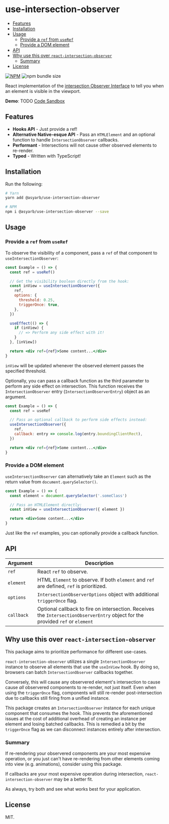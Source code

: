 # use-intersection-observer <!-- omit in toc -->

- [Features](#features)
- [Installation](#installation)
- [Usage](#usage)
  - [Provide a `ref` from `useRef`](#provide-a-ref-from-useref)
  - [Provide a DOM element](#provide-a-dom-element)
- [API](#api)
- [Why use this over `react-intersection-observer`](#why-use-this-over-react-intersection-observer)
  - [Summary](#summary)
- [License](#license)

[![NPM](https://img.shields.io/npm/v/@asyarb/use-intersection-observer.svg?&color=green)](https://www.npmjs.com/package/@asyarb/use-intersection-observer)
![npm bundle size](https://img.shields.io/bundlephobia/minzip/@asyarb/use-intersection-observer.svg?logoColor=brightgreen)

React implementation of the
[intersection Observer Interface](https://developer.mozilla.org/en-US/docs/Web/API/IntersectionObserver)
to tell you when an element is visible in the viewport.

**Demo**: TODO [Code Sandbox](https://codesandbox.io/)

## Features

- **Hooks API** - Just provide a ref!
- **Alternative Native-esque API** - Pass an `HTMLElement` and an optional
  function to handle `IntersectionObserver` callbacks.
- **Performant** - Intersections will not cause other observed elements to
  re-render.
- **Typed** - Written with TypeScript!

## Installation

Run the following:

```bash
# Yarn
yarn add @asyarb/use-intersection-observer

# NPM
npm i @asyarb/use-intersection-observer --save
```

## Usage

### Provide a `ref` from `useRef`

To observe the visibility of a component, pass a `ref` of that component to
`useIntersectionObserver`:

```jsx
const Example = () => {
  const ref = useRef()

  // Get the visibility boolean directly from the hook:
  const inView = useIntersectionObserver({
    ref,
    options: {
      threshold: 0.25,
      triggerOnce: true,
    },
  })

  useEffect(() => {
    if (inView) {
      // => Perform any side effect with it!
    }
  }, [inView])

  return <div ref={ref}>Some content...</div>
}
```

`inView` will be updated whenever the observed element passes the specified
threshold.

Optionally, you can pass a callback function as the third parameter to perform
any side effect on intersection. This function receives the
`IntersectionObserver` entry (`IntersectionObserverEntry`) object as an
argument.

```jsx
const Example = () => {
  const ref = useRef

  // Pass an optional callback to perform side effects instead:
  useIntersectionObserver({
    ref,
    callback: entry => console.log(entry.boundingClientRect),
  })

  return <div ref={ref}>Some content...</div>
}
```

### Provide a DOM element

`useIntersectionObserver` can alternatively take an `Element` such as the return
value from `document.querySelector()`.

```jsx
const Example = () => {
  const element = document.querySelector('.someClass')

  // Pass an HTMLElement directly:
  const inView = useIntersectionObserver({ element })

  return <div>Some content...</div>
}
```

Just like the `ref` examples, you can optionally provide a callback function.

## API

| Argument   | Description                                                                                                                    |
| ---------- | ------------------------------------------------------------------------------------------------------------------------------ |
| `ref`      | React `ref` to observe.                                                                                                        |
| `element`  | HTML `Element` to observe. If both `element` and `ref` are defined, `ref` is prioritized.                                      |
| `options`  | `IntersectionObserverOptions` object with additional `triggerOnce` flag.                                                       |
| `callback` | Optional callback to fire on intersection. Receives the `IntersectionObserverEntry` object for the provided `ref` or `element` |

## Why use this over `react-intersection-observer`

This package aims to prioritize performance for different use-cases.

`react-intersection-observer` utilizes a single `IntersectionObserver` instance
to observe all elements that use the `useInView` hook. By doing so, browsers can
batch `IntersectionObserver` callbacks together.

Conversely, this will cause any observered element's intersection to cause cause
_all_ observered components to re-render, not just itself. Even when using the
`triggerOnce` flag, components will still re-render post-intersection due to
callbacks still firing from a unified instance.

This package creates an `IntersectionObserver` instance for each unique
component that consumes the hook. This prevents the aforementioned issues at the
cost of additional overhead of creating an instance per element and losing
batched callbacks. This is remedied a bit by the `triggerOnce` flag as we can
disconnect instances entirely after intersection.

### Summary

If re-rendering your observered components are your most expensive operation, or
you just can't have re-rendering from other elements coming into view (e.g.
animations), consider using this package.

If callbacks are your most expensive operation during intersection,
`react-intersection-observer` may be a better fit.

As always, try both and see what works best for your application.

## License

MIT.
